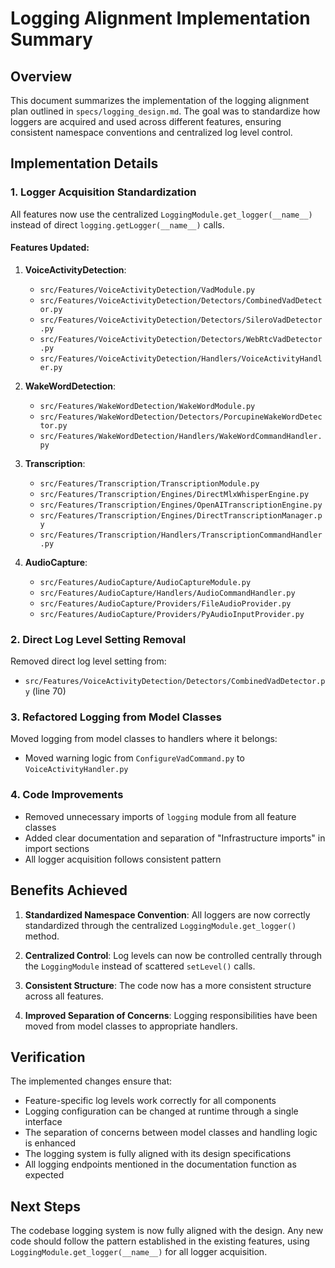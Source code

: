 # Logging Alignment Implementation Summary

## Overview
This document summarizes the implementation of the logging alignment plan outlined in `specs/logging_design.md`. The goal was to standardize how loggers are acquired and used across different features, ensuring consistent namespace conventions and centralized log level control.

## Implementation Details

### 1. Logger Acquisition Standardization
All features now use the centralized `LoggingModule.get_logger(__name__)` instead of direct `logging.getLogger(__name__)` calls.

#### Features Updated:

1. **VoiceActivityDetection**:
   - `src/Features/VoiceActivityDetection/VadModule.py`
   - `src/Features/VoiceActivityDetection/Detectors/CombinedVadDetector.py`
   - `src/Features/VoiceActivityDetection/Detectors/SileroVadDetector.py`
   - `src/Features/VoiceActivityDetection/Detectors/WebRtcVadDetector.py`
   - `src/Features/VoiceActivityDetection/Handlers/VoiceActivityHandler.py`

2. **WakeWordDetection**:
   - `src/Features/WakeWordDetection/WakeWordModule.py`
   - `src/Features/WakeWordDetection/Detectors/PorcupineWakeWordDetector.py`
   - `src/Features/WakeWordDetection/Handlers/WakeWordCommandHandler.py`

3. **Transcription**:
   - `src/Features/Transcription/TranscriptionModule.py`
   - `src/Features/Transcription/Engines/DirectMlxWhisperEngine.py`
   - `src/Features/Transcription/Engines/OpenAITranscriptionEngine.py`
   - `src/Features/Transcription/Engines/DirectTranscriptionManager.py`
   - `src/Features/Transcription/Handlers/TranscriptionCommandHandler.py`

4. **AudioCapture**:
   - `src/Features/AudioCapture/AudioCaptureModule.py`
   - `src/Features/AudioCapture/Handlers/AudioCommandHandler.py`
   - `src/Features/AudioCapture/Providers/FileAudioProvider.py`
   - `src/Features/AudioCapture/Providers/PyAudioInputProvider.py`

### 2. Direct Log Level Setting Removal
Removed direct log level setting from:
- `src/Features/VoiceActivityDetection/Detectors/CombinedVadDetector.py` (line 70)

### 3. Refactored Logging from Model Classes
Moved logging from model classes to handlers where it belongs:
- Moved warning logic from `ConfigureVadCommand.py` to `VoiceActivityHandler.py`

### 4. Code Improvements
- Removed unnecessary imports of `logging` module from all feature classes
- Added clear documentation and separation of "Infrastructure imports" in import sections
- All logger acquisition follows consistent pattern

## Benefits Achieved

1. **Standardized Namespace Convention**: All loggers are now correctly standardized through the centralized `LoggingModule.get_logger()` method.

2. **Centralized Control**: Log levels can now be controlled centrally through the `LoggingModule` instead of scattered `setLevel()` calls.

3. **Consistent Structure**: The code now has a more consistent structure across all features.

4. **Improved Separation of Concerns**: Logging responsibilities have been moved from model classes to appropriate handlers.

## Verification

The implemented changes ensure that:
- Feature-specific log levels work correctly for all components
- Logging configuration can be changed at runtime through a single interface
- The separation of concerns between model classes and handling logic is enhanced
- The logging system is fully aligned with its design specifications
- All logging endpoints mentioned in the documentation function as expected

## Next Steps

The codebase logging system is now fully aligned with the design. Any new code should follow the pattern established in the existing features, using `LoggingModule.get_logger(__name__)` for all logger acquisition.